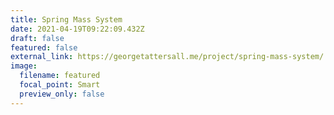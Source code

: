 ```yaml
---
title: Spring Mass System
date: 2021-04-19T09:22:09.432Z
draft: false
featured: false
external_link: https://georgetattersall.me/project/spring-mass-system/
image:
  filename: featured
  focal_point: Smart
  preview_only: false
---
```

